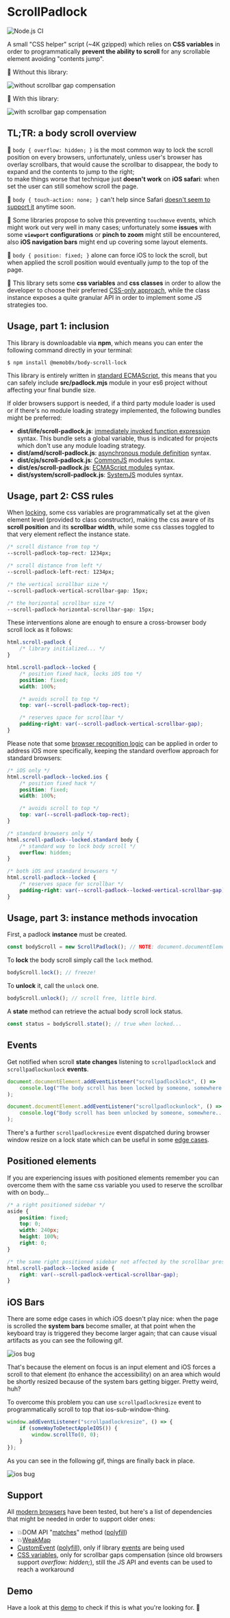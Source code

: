 # ScrollPadlock

![Node.js CI](https://github.com/memob0x/body-scroll-lock/workflows/Node.js%20CI/badge.svg)

A small "CSS helper" script (~4K gzipped) which relies on **CSS variables** in order to programmatically **prevent the ability to scroll** for any scrollable element avoiding "contents jump".

🙅 Without this library:

![without scrollbar gap compensation](docs/without-gap-compensation.gif?raw=true)

💁 With this library:

![with scrollbar gap compensation](docs/with-gap-compensation.gif?raw=true)

## TL;TR: a body scroll overview

🙅 `body { overflow: hidden; }` is the most common way to lock the scroll position on every browsers, unfortunately, unless user's browser has overlay scrollbars, that would cause the scrollbar to disappear, the body to expand and the contents to jump to the right;<br>
to make things worse that technique just **doesn't work** on **iOS safari**: when set the user can still somehow scroll the page.

🙅 `body { touch-action: none; }` can't help since Safari [doesn't seem to support it](https://bugs.webkit.org/show_bug.cgi?id=133112) anytime soon.

🤷 Some libraries propose to solve this preventing `touchmove` events, which might work out very well in many cases; unfortunately some **issues** with some **`viewport` configurations** or **pinch to zoom** might still be encountered, also **iOS navigation bars** might end up covering some layout elements.

🙅 `body { position: fixed; }` alone can force iOS to lock the scroll, but when applied the scroll position would eventually jump to the top of the page.

💁 This library sets some **css variables** and **css classes** in order to allow the developer to choose their preferred [CSS-only approach](#usage-pt1-css), while the class instance exposes a quite granular API in order to implement some JS strategies too.

## Usage, part 1: inclusion

This library is downloadable via **npm**, which means you can enter the following command directly in your terminal:

```console
$ npm install @memob0x/body-scroll-lock
```

This library is entirely written in [standard ECMAScript](https://tc39.es/), this means that you can safely include **src/padlock.mjs** module in your es6 project without affecting your final bundle size.

If older browsers support is needed, if a third party module loader is used or if there's no module loading strategy implemented, the following bundles might be preferred:

-   **dist/iife/scroll-padlock.js**: [immediately invoked function expression](https://developer.mozilla.org/en-US/docs/Glossary/IIFE) syntax. This bundle sets a global variable, thus is indicated for projects which don't use any module loading strategy.
-   **dist/amd/scroll-padlock.js**: [asynchronous module definition](https://en.wikipedia.org/wiki/Asynchronous_module_definition) syntax.
-   **dist/cjs/scroll-padlock.js**: [CommonJS](https://en.wikipedia.org/wiki/CommonJS) modules syntax.
-   **dist/es/scroll-padlock.js**: [ECMAScript modules](https://developer.mozilla.org/en-US/docs/Web/JavaScript/Guide/Modules) syntax.
-   **dist/system/scroll-padlock.js**: [SystemJS](https://github.com/systemjs/systemjs) modules syntax.

## Usage, part 2: CSS rules

When [locking](#usage-pt2-javascript), some css variables are programmatically set at the given element level  (provided to class constructor), making the css aware of its **scroll position** and its **scrollbar width**, while some css classes toggled to that very element reflect the instance state.

```css
/* scroll distance from top */
--scroll-padlock-top-rect: 1234px;

/* scroll distance from left */
--scroll-padlock-left-rect: 1234px;

/* the vertical scrollbar size */
--scroll-padlock-vertical-scrollbar-gap: 15px;

/* the horizontal scrollbar size */
--scroll-padlock-horizontal-scrollbar-gap: 15px;
```

These interventions alone are enough to ensure a cross-browser body scroll lock as it follows:

```css
html.scroll-padlock {
    /* library initialized... */
}

html.scroll-padlock--locked {
    /* position fixed hack, locks iOS too */
    position: fixed;
    width: 100%;

    /* avoids scroll to top */
    top: var(--scroll-padlock-top-rect);

    /* reserves space for scrollbar */
    padding-right: var(--scroll-padlock-vertical-scrollbar-gap);
}
```

Please note that some [browser recognition logic](https://gist.github.com/memob0x/0869e759887441b1349fdfe6bf5a188d) can be applied in order to address iOS more specifically, keeping the standard overflow approach for standard browsers:

```css
/* iOS only */
html.scroll-padlock--locked.ios {
    /* position fixed hack */
    position: fixed;
    width: 100%;

    /* avoids scroll to top */
    top: var(--scroll-padlock-top-rect);
}

/* standard browsers only */
html.scroll-padlock--locked.standard body {
    /* standard way to lock body scroll */
    overflow: hidden;
}

/* both iOS and standard browsers */
html.scroll-padlock--locked {
    /* reserves space for scrollbar */
    padding-right: var(--scroll-padlock--locked-vertical-scrollbar-gap);
}
```

## Usage, part 3: instance methods invocation

First, a padlock **instance** must be created.

```javascript
const bodyScroll = new ScrollPadlock(); // NOTE: document.documentElement is the default parameter
```

To **lock** the body scroll simply call the `lock` method.

```javascript
bodyScroll.lock(); // freeze!
```

To **unlock** it, call the `unlock` one.

```javascript
bodyScroll.unlock(); // scroll free, little bird.
```

A **state** method can retrieve the actual body scroll lock status.

```javascript
const status = bodyScroll.state(); // true when locked...
```

## Events

Get notified when scroll **state changes** listening to `scrollpadlocklock` and `scrollpadlockunlock` **events**.

```javascript
document.documentElement.addEventListener("scrollpadlocklock", () =>
    console.log("The body scroll has been locked by someone, somewhere...")
);

document.documentElement.addEventListener("scrollpadlockunlock", () =>
    console.log("Body scroll has been unlocked by someone, somewhere...")
);
```

There's a further `scrollpadlockresize` event dispatched during browser window resize on a lock state which can be useful in some [edge cases](#iOS-Bars).

## Positioned elements

If you are experiencing issues with positioned elements remember you can overcome them with the same css variable you used to reserve the scrollbar with on body...

```css
/* a right positioned sidebar */
aside {
    position: fixed;
    top: 0;
    width: 240px;
    height: 100%;
    right: 0;
}

/* the same right positioned sidebar not affected by the scrollbar presence / disappearance */
html.scroll-padlock--locked aside {
    right: var(--scroll-padlock-vertical-scrollbar-gap);
}
```

## iOS Bars

There are some edge cases in which iOS doesn't play nice: when the page is scrolled the **system bars** become smaller, at that point when the keyboard tray is triggered they become larger again; that can cause visual artifacts as you can see the following gif.

![ios bug](docs/ios-bug.gif?raw=true)

That's because the element on focus is an input element and iOS forces a scroll to that element (to enhance the accessibility) on an area which would be shortly resized because of the system bars getting bigger. Pretty weird, huh?

To overcome this problem you can use `scrollpadlockresize` event to programmatically scroll to top that ios-sub-window-thing.

```javascript
window.addEventListener("scrollpadlockresize", () => {
    if (someWayToDetectAppleIOS()) {
        window.scrollTo(0, 0);
    }
});
```

As you can see in the following gif, things are finally back in place.

![ios bug](docs/ios-fix.gif?raw=true)

## Support

All [modern browsers](https://teamtreehouse.com/community/what-is-a-modern-browser) have been tested, but here's a list of dependencies that might be needed in order to support older ones:
* 💥DOM API "[matches](https://developer.mozilla.org/en-US/docs/Web/API/Element/matches#Polyfill)" method ([polyfill](https://developer.mozilla.org/en-US/docs/Web/API/Element/matches#Polyfill))
* 💥[WeakMap](https://caniuse.com/mdn-javascript_builtins_weakmap)
* [CustomEvent](https://caniuse.com/customevent) ([polyfill](https://developer.mozilla.org/en-US/docs/Web/API/CustomEvent/CustomEvent#Polyfill)), only if library [events](#events) are being used
* [CSS variables](https://caniuse.com/css-variables), only for scrollbar gaps compensation (since old browsers support _overflow: hidden;_), still the JS API and events can be used to reach a workaround

## Demo

Have a look at this [demo](https://memob0x.github.io/body-scroll-lock/demo/) to check if this is what you're looking for. 🤞
